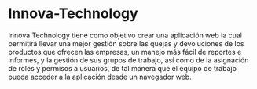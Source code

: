 # Innova-Technology
Innova Technology tiene como objetivo crear una aplicación web la cual permitirá llevar una mejor gestión sobre las quejas y devoluciones de los productos que ofrecen las empresas, un manejo más fácil de reportes e informes, y la gestión de sus grupos de trabajo, así como de la asignación de roles y permisos a usuarios, de tal manera que el equipo de trabajo pueda acceder a la aplicación desde un navegador web. 
